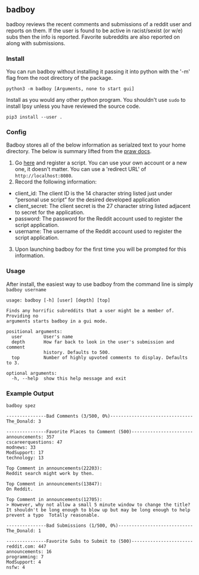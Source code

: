 ## badboy

badboy reviews the recent comments and submissions of a reddit user and reports on them. If the user is found to be active in racist/sexist (or w/e) subs then the info is reported. Favorite subreddits are also reported on along with submissions.

### Install

You can run badboy without installing it passing it into python with the '-m' flag from the root directory of the package.

```
python3 -m badboy [Arguments, none to start gui]
```

Install as you would any other python program. You shouldn't use `sudo` to install Ipsy unless you have reviewed the source code.

```
pip3 install --user .
```

### Config

Badboy stores all of the below information as serialzed text to your home directory.
The below is summary lifted from the [praw docs](https://praw.readthedocs.io/en/latest/getting_started/authentication.html).

1. Go [here](https://www.reddit.com/prefs/apps/) and register a script. You can use your own account or a new one, it doesn't matter. You can use a 'redirect URL' of `http://localhost:8080`.
2. Record the following information:

* client_id: The client ID is the 14 character string listed just under “personal use script” for the desired developed application
* client_secret: The client secret is the 27 character string listed adjacent to secret for the application.
* password: The password for the Reddit account used to register the script application.
* username: The username of the Reddit account used to register the script application.

3. Upon launching badboy for the first time you will be prompted for this information.

### Usage

After install, the easiest way to use badboy from the command line is simply `badboy username`

```
usage: badboy [-h] [user] [depth] [top]

Finds any horrific subreddits that a user might be a member of. Providing no
arguments starts badboy in a gui mode.

positional arguments:
  user        User's name
  depth       How far back to look in the user's submission and comment
              history. Defaults to 500.
  top         Number of highly upvoted comments to display. Defaults to 3.

optional arguments:
  -h, --help  show this help message and exit
```

### Example Output

```
badboy spez

---------------Bad Comments (3/500, 0%)-------------------------------
The_Donald: 3

---------------Favorite Places to Comment (500)-----------------------
announcements: 357
cscareerquestions: 47
modnews: 33
ModSupport: 17
technology: 13

Top Comment in announcements(22203):
Reddit search might work by then.

Top Comment in announcements(13847):
On Reddit.

Top Comment in announcements(12705):
> However, why not allow a small 5 minute window to change the title?
It shouldn't be long enough to blow up but may be long enough to help
prevent a typo  Totally reasonable.

---------------Bad Submissions (1/500, 0%)----------------------------
The_Donald: 1

---------------Favorite Subs to Submit to (500)-----------------------
reddit.com: 447
announcements: 16
programming: 7
ModSupport: 4
nsfw: 4
```
